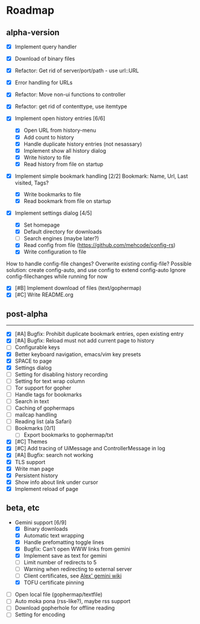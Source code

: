 # Roadmap

## alpha-version

 - [X] Implement query handler
 - [X] Download of binary files
 - [X] Refactor: Get rid of server/port/path - use url::URL
 - [X] Error handling for URLs
 - [X] Refactor: Move non-ui functions to controller
 - [X] Refactor: get rid of contenttype, use itemtype
 - [X] Implement open history entries [6/6]
   - [X] Open URL from history-menu
   - [X] Add count to history
   - [X] Handle duplicate history entries (not nesassary)
   - [X] Implement show all history dialog
   - [X] Write history to file
   - [X] Read history from file on startup

 - [X] Implement simple bookmark handling [2/2]
    Bookmark: Name, Url, Last visited, Tags?

   - [X] Write bookmarks to file
   - [X] Read bookmark from file on startup

 - [X] Implement settings dialog [4/5]
   - [X] Set homepage
   - [X] Default directory for downloads
   - [ ] Search engines (maybe later?)
   - [X] Read config from file (<https://github.com/mehcode/config-rs>)
   - [X] Write configuration to file

How to handle config-file changes? Overwrite existing config-file?
Possible solution: create config-auto, and use config to extend
config-auto Ignore config-filechanges while running for now

 - [X] [#B] Implement download of files (text/gophermap)
 - [X] [#C] Write README.org

## post-alpha
----------

 - [X] [#A] Bugfix: Prohibit duplicate bookmark entries, open existing entry
 - [X] [#A] Bugfix: Reload must not add current page to history
 - [ ] Configurable keys
 - [X] Better keyboard navigation, emacs/vim key presets
 - [X] SPACE to page
 - [X] Settings dialog
 - [ ] Setting for disabling history recording
 - [ ] Setting for text wrap column
 - [ ] Tor support for gopher
 - [ ] Handle tags for bookmarks
 - [ ] Search in text
 - [ ] Caching of gophermaps
 - [ ] mailcap handling
 - [ ] Reading list (ala Safari)
 - [ ] Bookmarks [0/1]
   - [ ] Export bookmarks to gophermap/txt
 - [X] [#C] Themes
 - [X] [#C] Add tracing of UiMessage and ControllerMessage in log
 - [X] [#A] Bugfix: search not working
 - [X] TLS support
 - [X] Write man page
 - [X] Persistent history
 - [X] Show info about link under cursor
 - [X] Implement reload of page

## beta, etc

 - Gemini support [6/9]
   - [X] Binary downloads
   - [X] Automatic text wrapping
   - [X] Handle prefomatting toggle lines
   - [X] Bugfix: Can\'t open WWW links from gemini
   - [X] Implement save as text for gemini
   - [ ] Limit number of redirects to 5
   - [ ] Warning when redirecting to external server
   - [ ] Client certificates, see [Alex\' gemini wiki](https://alexschroeder.ch/wiki/2020-07-13_Client_Certificates_and_IO%3a%3aSocket%3a%3aSSL_(Perl))
   - [X] TOFU certificate pinning

 - [ ] Open local file (gophermap/textfile)
 - [ ] Auto moka pona (rss-like?), maybe rss support
 - [ ] Download gopherhole for offline reading
 - [ ] Setting for encoding
